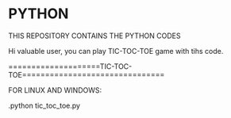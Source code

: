 # PYTHON
THIS REPOSITORY CONTAINS THE PYTHON CODES

Hi valuable user, you can play TIC-TOC-TOE game with tihs code.

====================TIC-TOC-TOE===============================

FOR LINUX AND WINDOWS:

.python tic_toc_toe.py

